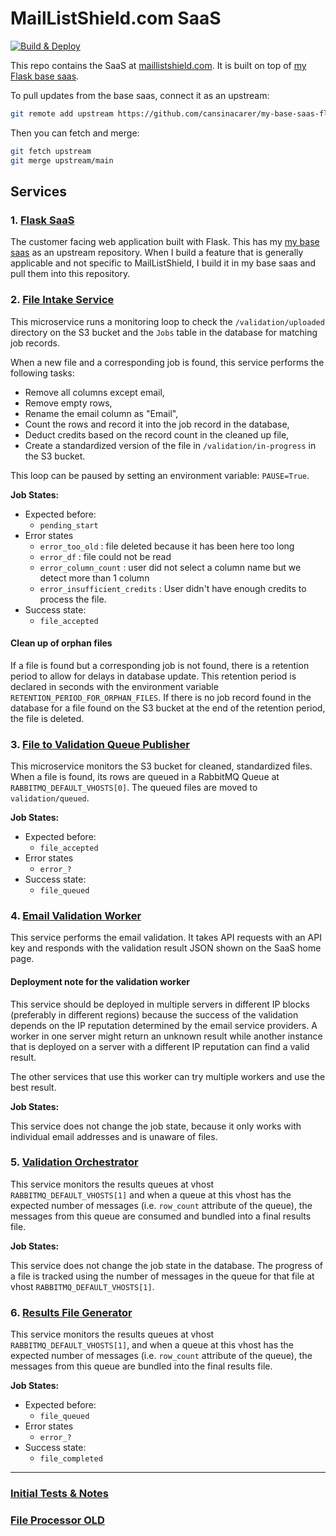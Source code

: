 # MailListShield.com SaaS

[![Build & Deploy](https://github.com/cansinacarer/maillistshield-com/actions/workflows/deploy.yml/badge.svg)](https://github.com/cansinacarer/maillistshield-com/actions/workflows/deploy.yml)

This repo contains the SaaS at [maillistshield.com](https://maillistshield.com/). It is built on top of [my Flask base saas](https://github.com/cansinacarer/my-base-saas-flask).

To pull updates from the base saas, connect it as an upstream:

```sh
git remote add upstream https://github.com/cansinacarer/my-base-saas-flask
```

Then you can fetch and merge:

```sh
git fetch upstream
git merge upstream/main
```

## Services

### 1. [Flask SaaS](https://github.com/cansinacarer/maillistshield-com)

The customer facing web application built with Flask. This has my [my base saas](https://github.com/cansinacarer/my-base-saas-flask) as an upstream repository. When I build a feature that is generally applicable and not specific to MailListShield, I build it in my base saas and pull them into this repository.

### 2. [File Intake Service](https://github.com/cansinacarer/maillistshield-file-intake-service)

This microservice runs a monitoring loop to check the `/validation/uploaded` directory on the S3 bucket and the `Jobs` table in the database for matching job records.

When a new file and a corresponding job is found, this service performs the following tasks:

- Remove all columns except email,
- Remove empty rows,
- Rename the email column as "Email",
- Count the rows and record it into the job record in the database,
- Deduct credits based on the record count in the cleaned up file,
- Create a standardized version of the file in `/validation/in-progress` in the S3 bucket.

This loop can be paused by setting an environment variable: `PAUSE=True`.

__Job States:__

- Expected before:
  - `pending_start`
- Error states
  - `error_too_old` : file deleted because it has been here too long
  - `error_df` : file could not be read
  - `error_column_count` : user did not select a column name but we detect more than 1 column
  - `error_insufficient_credits` :  User didn't have enough credits to process the file.
- Success state:
  - `file_accepted`

#### Clean up of orphan files

If a file is found but a corresponding job is not found, there is a retention period to allow for delays in database update. This retention period is declared in seconds with the environment variable `RETENTION_PERIOD_FOR_ORPHAN_FILES`. If there is no job record found in the database for a file found on the S3 bucket at the end of the retention period, the file is deleted.

### 3. [File to Validation Queue Publisher](https://github.com/cansinacarer/maillistshield-file-to-validation-queue-publisher)

This microservice monitors the S3 bucket for cleaned, standardized files. When a file is found, its rows are queued in a RabbitMQ Queue at `RABBITMQ_DEFAULT_VHOSTS[0]`. The queued files are moved to `validation/queued`.

__Job States:__

- Expected before:
  - `file_accepted`
- Error states
  - `error_?`
- Success state:
  - `file_queued`

### 4. [Email Validation Worker](https://github.com/cansinacarer/maillistshield-validation-worker)

This service performs the email validation. It takes API requests with an API key and responds with the validation result JSON shown on the SaaS home page.

#### Deployment note for the validation worker

This service should be deployed in multiple servers in different IP blocks (preferably in different regions) because the success of the validation depends on the IP reputation determined by the email service providers. A worker in one server might return an unknown result while another instance that is deployed on a server with a different IP reputation can find a valid result.

The other services that use this worker can try multiple workers and use the best result.

__Job States:__

This service does not change the job state, because it only works with individual email addresses and is unaware of files.

### 5. [Validation Orchestrator](https://github.com/cansinacarer/maillistshield-validation-orchestrator)

This service monitors the results queues at vhost `RABBITMQ_DEFAULT_VHOSTS[1]` and when a queue at this vhost has the expected number of messages (i.e. `row_count` attribute of the queue), the messages from this queue are consumed and bundled into a final results file.

__Job States:__

This service does not change the job state in the database. The progress of a file is tracked using the number of messages in the queue for that file at vhost `RABBITMQ_DEFAULT_VHOSTS[1]`.

### 6. [Results File Generator](https://github.com/cansinacarer/maillistshield-results-file-generator)

This service monitors the results queues at vhost `RABBITMQ_DEFAULT_VHOSTS[1]`, and when a queue at this vhost has the expected number of messages (i.e. `row_count` attribute of the queue), the messages from this queue are bundled into the final results file.

__Job States:__

- Expected before:
  - `file_queued`
- Error states
  - `error_?`
- Success state:
  - `file_completed`

---

### [Initial Tests & Notes](https://github.com/cansinacarer/email-verification-test)

### [File Processor OLD](https://github.com/cansinacarer/maillistshield-scheduler)
